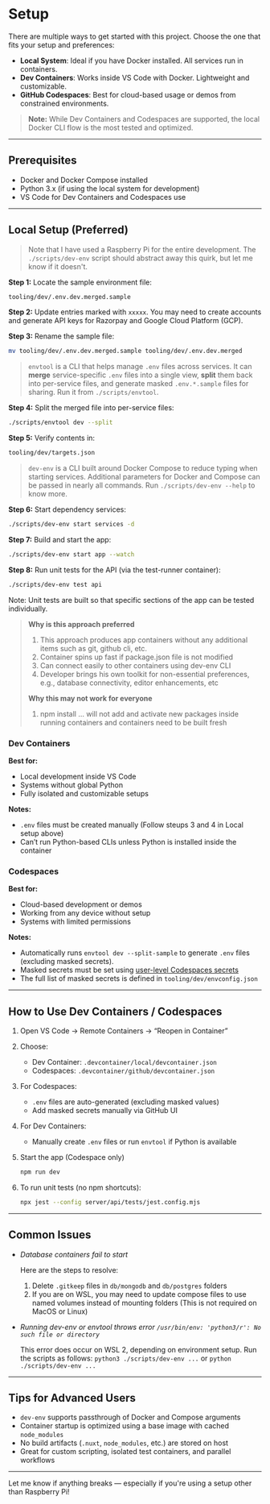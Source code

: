 # Setup

There are multiple ways to get started with this project. Choose the one that fits your setup and preferences:

- **Local System**: Ideal if you have Docker installed. All services run in containers.
- **Dev Containers**: Works inside VS Code with Docker. Lightweight and customizable.
- **GitHub Codespaces**: Best for cloud-based usage or demos from constrained environments.

> **Note:** While Dev Containers and Codespaces are supported, the local Docker CLI flow is the most tested and optimized.

---

## Prerequisites

- Docker and Docker Compose installed
- Python 3.x (if using the local system for development)
- VS Code for Dev Containers and Codespaces use

---

## Local Setup (Preferred)

> Note that I have used a Raspberry Pi for the entire development. The `./scripts/dev-env` script should abstract away this quirk, but let me know if it doesn't.

**Step 1:** Locate the sample environment file:  
```bash
tooling/dev/.env.dev.merged.sample
```

**Step 2:** Update entries marked with `xxxxx`. You may need to create accounts and generate API keys for Razorpay and Google Cloud Platform (GCP).

**Step 3:** Rename the sample file:  
```bash
mv tooling/dev/.env.dev.merged.sample tooling/dev/.env.dev.merged
```

> `envtool` is a CLI that helps manage `.env` files across services. It can **merge** service-specific `.env` files into a single view, **split** them back into per-service files, and generate masked `.env.*.sample` files for sharing. Run it from `./scripts/envtool`.

**Step 4:** Split the merged file into per-service files:  
```bash
./scripts/envtool dev --split
```

**Step 5:** Verify contents in:  
```bash
tooling/dev/targets.json
```

> `dev-env` is a CLI built around Docker Compose to reduce typing when starting services. Additional parameters for Docker and Compose can be passed in nearly all commands. Run `./scripts/dev-env --help` to know more.

**Step 6:** Start dependency services:  
```bash
./scripts/dev-env start services -d
```

**Step 7:** Build and start the app:  
```bash
./scripts/dev-env start app --watch
```

**Step 8:** Run unit tests for the API (via the test-runner container):  
```bash
./scripts/dev-env test api
```

Note: Unit tests are built so that specific sections of the app can be tested individually.

> **Why is this approach preferred**
> 
> 1. This approach produces app containers without any additional items such as git, github cli, etc. 
> 2. Container spins up fast if package.json file is not modified
> 3. Can connect easily to other containers using dev-env CLI
> 4. Developer brings his own toolkit for non-essential preferences, e.g., database connectivity, editor enhancements, etc
>
> **Why this may not work for everyone**
> 
> 1. npm install ... will not add and activate new packages inside running containers and containers need to be built fresh 

### Dev Containers

**Best for:**

- Local development inside VS Code
- Systems without global Python
- Fully isolated and customizable setups

**Notes:**

- `.env` files must be created manually (Follow steups 3 and 4 in Local setup above)
- Can’t run Python-based CLIs unless Python is installed inside the container

### Codespaces
**Best for:**

- Cloud-based development or demos
- Working from any device without setup
- Systems with limited permissions

**Notes:**

- Automatically runs `envtool dev --split-sample` to generate `.env` files (excluding masked secrets). 
- Masked secrets must be set using [user-level Codespaces secrets](https://docs.github.com/en/codespaces/managing-your-codespaces/managing-secrets-for-your-codespaces)
- The full list of masked secrets is defined in `tooling/dev/envconfig.json`

---

## How to Use Dev Containers / Codespaces

1. Open VS Code → Remote Containers → “Reopen in Container”
2. Choose:
   - Dev Container: `.devcontainer/local/devcontainer.json`
   - Codespaces: `.devcontainer/github/devcontainer.json`
3. For Codespaces:
   - `.env` files are auto-generated (excluding masked values)
   - Add masked secrets manually via GitHub UI
4. For Dev Containers:
   - Manually create `.env` files or run `envtool` if Python is available
5. Start the app (Codespace only)
    ```bash
    npm run dev
    ```
6. To run unit tests (no npm shortcuts):

    ```bash
    npx jest --config server/api/tests/jest.config.mjs
    ```

---

## Common Issues

- *Database containers fail to start*

  Here are the steps to resolve:
  1. Delete `.gitkeep` files in `db/mongodb` and `db/postgres` folders
  2. If you are on WSL, you may need to update compose files to use named volumes instead of mounting folders (This is not required on MacOS or Linux)

- *Running dev-env or envtool throws error `/usr/bin/env: 'python3/r': No such file or directory`*

  This error does occur on WSL 2, depending on environment setup. Run the scripts as follows:
  `python3 ./scripts/dev-env ...` or
  `python ./scripts/dev-env ...`

---

## Tips for Advanced Users

- `dev-env` supports passthrough of Docker and Compose arguments
- Container startup is optimized using a base image with cached `node_modules`
- No build artifacts (`.nuxt`, `node_modules`, etc.) are stored on host
- Great for custom scripting, isolated test containers, and parallel workflows

---

Let me know if anything breaks — especially if you're using a setup other than Raspberry Pi!